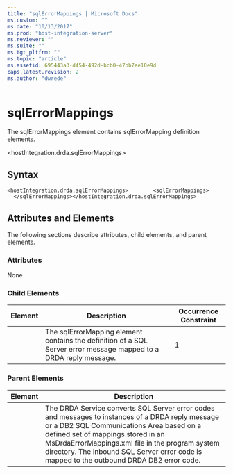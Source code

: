 ```yaml
---
title: "sqlErrorMappings | Microsoft Docs"
ms.custom: ""
ms.date: "10/13/2017"
ms.prod: "host-integration-server"
ms.reviewer: ""
ms.suite: ""
ms.tgt_pltfrm: ""
ms.topic: "article"
ms.assetid: 695443a3-d454-492d-bcb0-47bb7ee10e9d
caps.latest.revision: 2
ms.author: "dwrede"
---
```

# sqlErrorMappings
The sqlErrorMappings element contains sqlErrorMapping definition elements.  
  
 \<hostIntegration.drda.sqlErrorMappings>  
  
## Syntax  
  
```  
<hostIntegration.drda.sqlErrorMappings>        <sqlErrorMappings>        </sqlErrorMappings></hostIntegration.drda.sqlErrorMappings>  
```  
  
## Attributes and Elements  
 The following sections describe attributes, child elements, and parent elements.  
  
### Attributes  
 None  
  
### Child Elements  
  
|Element|Description|Occurrence Constraint|  
|-------------|-----------------|---------------------------|  
||The sqlErrorMapping element contains the definition of a SQL Server error message mapped to a DRDA reply message.|1|  
  
### Parent Elements  
  
|Element|Description|  
|-------------|-----------------|  
||The DRDA Service converts SQL Server error codes and messages to instances of a DRDA reply message or a DB2 SQL Communications Area based on a defined set of mappings stored in an MsDrdaErrorMappings.xml file in the program system directory. The inbound SQL Server error code is mapped to the outbound DRDA DB2 error code.|